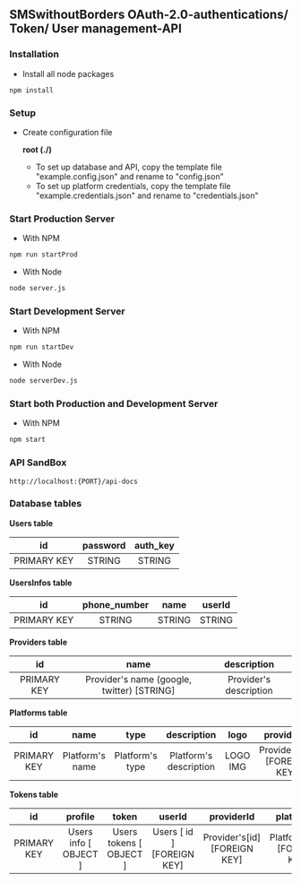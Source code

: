 ## SMSwithoutBorders OAuth-2.0-authentications/ Token/ User management-API

### Installation

* Install all node packages
```
npm install
```

### Setup
* Create configuration file

    __root (./)__

    * To set up database and API, copy the template file "example.config.json" and rename to "config.json"
    * To set up platform credentials, copy the template file "example.credentials.json" and rename to "credentials.json"

### Start Production Server
* With NPM
```bash
npm run startProd
```
* With Node
```bash
node server.js
```
### Start Development Server
* With NPM
```bash
npm run startDev
```
* With Node
```bash
node serverDev.js
```
### Start both Production and Development Server
* With NPM
```bash
npm start
```
### API SandBox
```
http://localhost:{PORT}/api-docs
```

### Database tables
__Users table__

|      id     | password | auth_key |
|:-----------:|:--------:|:--------:|
| PRIMARY KEY |  STRING  |  STRING  |

__UsersInfos table__

|      id     | phone_number |   name   |  userId  |
|:-----------:|:------------:|:--------:|:--------:|
| PRIMARY KEY |    STRING    |  STRING  |  STRING  |

__Providers table__

|      id     |                     name                   |       description      |                  
|:-----------:|:------------------------------------------:|:----------------------:|
| PRIMARY KEY | Provider's name (google, twitter) [STRING] | Provider's description |

__Platforms table__

|      id     |       name      |       type      |       description      |   logo   |          providerId         |
|:-----------:|:---------------:|:---------------:|:----------------------:|:--------:|:---------------------------:|
| PRIMARY KEY | Platform's name | Platform's type | Platform's description | LOGO IMG | Providers[id] [FOREIGN KEY] |

__Tokens table__

|      id     |         profile        |           token          |            userId           |          providerId          |          platformId          |       iv      |
|:-----------:|:----------------------:|:------------------------:|:---------------------------:|:----------------------------:|:----------------------------:|:-------------:|
| PRIMARY KEY | Users info  [ OBJECT ] | Users tokens  [ OBJECT ] | Users [ id ]  [FOREIGN KEY] | Provider's[id] [FOREIGN KEY] | Platform's[id] [FOREIGN KEY] | Encryption IV |